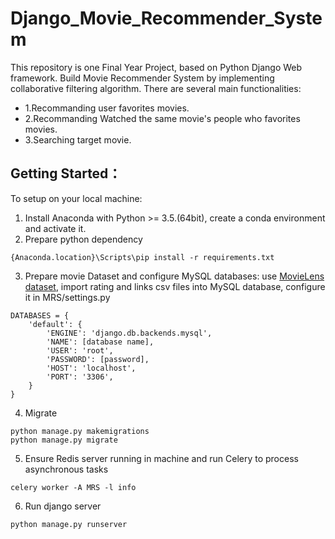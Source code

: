 # Django_Movie_Recommender_System
This repository is one Final Year Project, based on Python Django Web framework. Build Movie Recommender System by implementing collaborative filtering algorithm.
There are several main functionalities:
 - 1.Recommanding user favorites movies.
 - 2.Recommanding Watched the same movie's people who favorites movies.
 - 3.Searching target movie.
## Getting Started：
To setup on your local machine:
1. Install Anaconda with Python >= 3.5.(64bit), create a conda environment and activate it.
2. Prepare python dependency
```
{Anaconda.location}\Scripts\pip install -r requirements.txt
```
3. Prepare movie Dataset and configure MySQL databases:
use [MovieLens dataset](https://grouplens.org/datasets/movielens/), import rating and links csv files into MySQL database, configure it in MRS/settings.py
```
DATABASES = {
    'default': {
        'ENGINE': 'django.db.backends.mysql',
        'NAME': [database name],
        'USER': 'root',
        'PASSWORD': [password],
        'HOST': 'localhost',
        'PORT': '3306',
    }
}
```
4. Migrate
```
python manage.py makemigrations
python manage.py migrate
```
5. Ensure Redis server running in machine and run Celery to process asynchronous tasks
```
celery worker -A MRS -l info
```
6. Run django server
```
python manage.py runserver
```
